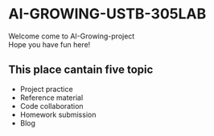 # AI-GROWING-USTB-305LAB


Welcome come to AI-Growing-project<br>
Hope you have fun here!


## This place cantain five topic<br>
* Project practice<br>
* Reference material<br>
* Code collaboration <br>
* Homework submission<br>
* Blog
